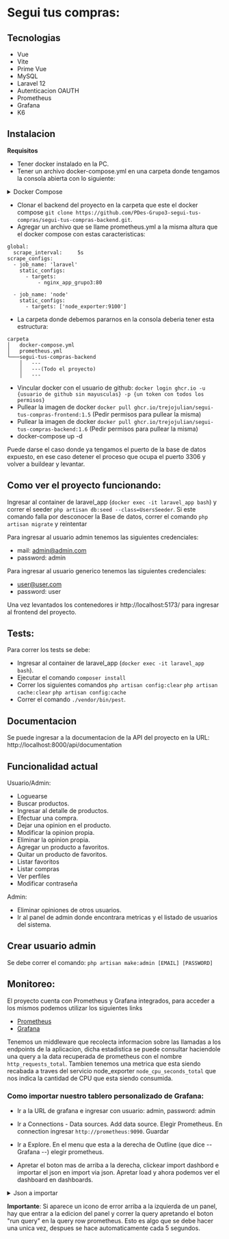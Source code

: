 # Segui tus compras:

## Tecnologias

- Vue
- Vite
- Prime Vue
- MySQL
- Laravel 12
- Autenticacion OAUTH
- Prometheus
- Grafana
- K6

## Instalacion

**Requisitos**

- Tener docker instalado en la PC.
- Tener un archivo docker-compose.yml en una carpeta donde tengamos la consola abierta con lo siguiente:

<details>

<summary>Docker Compose</summary>

```
version: '3.8'

services:
  migrator:
    build:
      context: ./segui-tus-compras-backend
    working_dir: /var/www
    volumes:
      - ./segui-tus-compras-backend:/var/www
    depends_on:
      - db
    environment:
      - DB_HOST=db
      - DB_DATABASE=laravel
      - DB_USERNAME=root
      - DB_PASSWORD=root
    command: sh -c "until php artisan migrate --force; do echo 'Waiting for DB...'; sleep 3; done"
    networks:
      - app_network

  app:
    image: ghcr.io/trejojulian/segui-tus-compras-backend:latest
    container_name: laravel_app_grupo3
    restart: unless-stopped
    working_dir: /var/www
    depends_on:
      - db
      - migrator
    environment:
      - DB_HOST=db
      - DB_DATABASE=laravel
      - DB_USERNAME=root
      - DB_PASSWORD=root
    expose:
      - "9000"
    networks:
      - app_network
    command: ["php-fpm"]

  nginx:
    image: nginx:stable-alpine
    container_name: nginx_app_grupo3
    restart: unless-stopped
    ports:
      - "8000:80"
    volumes:
      - ./segui-tus-compras-backend:/var/www
      - ./segui-tus-compras-backend/nginx.conf:/etc/nginx/conf.d/default.conf
    depends_on:
      - app
    networks:
      - app_network

  frontend:
    image: ghcr.io/trejojulian/segui-tus-compras-frontend:latest
    container_name: vue_app_grupo3
    restart: unless-stopped
    ports:
      - "5173:5173"
    networks:
      - app_network
    depends_on:
      - nginx
    environment:
      - VITE_HOST=0.0.0.0
      - CHOKIDAR_USEPOLLING=true
    working_dir: /app
    command: npm run dev 

  db:
    image: mysql:8
    container_name: mysql_db_grupo3
    restart: unless-stopped
    environment:
      MYSQL_ROOT_PASSWORD: root
      MYSQL_DATABASE: laravel
    ports:
      - "3306:3306"
    networks:
      - app_network
    volumes:
      - mysql_data:/var/lib/mysql

  redis:
    image: redis:alpine
    container_name: redis_prometheus_grupo3
    restart: unless-stopped
    ports:
      - "6379:6379"
    networks:
      - app_network

  prometheus:
    image: prom/prometheus:latest
    container_name: prometheus_grupo3
    restart: unless-stopped
    volumes:
      - ./prometheus.yml:/etc/prometheus/prometheus.yml
      - prometheus_data:/prometheus
    command:
      - --config.file=/etc/prometheus/prometheus.yml
      - --storage.tsdb.path=/prometheus
      - --web.console.libraries=/etc/prometheus/console_libraries
      - --web.console.templates=/etc/prometheus/consoles
      - --web.enable-lifecycle
    expose:
      - 9090
    ports:
      - 9090:9090
    networks:
      - app_network

  grafana:
    image: grafana/grafana-oss:latest
    container_name: grafana_grupo3
    restart: unless-stopped
    ports:
      - "3000:3000"
    networks:
      - app_network
    volumes:
      - grafana_data:/var/lib/grafana
    environment:
      - GF_SECURITY_ADMIN_USER=admin
      - GF_SECURITY_ADMIN_PASSWORD=admin

  node_exporter:
    image: prom/node-exporter:latest
    container_name: node_exporter_grupo3
    restart: unless-stopped
    ports:
      - "9100:9100"
    networks:
      - app_network

volumes:
  mysql_data:
  prometheus_data:
  grafana_data:

networks:
  app_network:
    driver: bridge

```

</details>

- Clonar el backend del proyecto en la carpeta que este el docker compose `git clone https://github.com/PDes-Grupo3-segui-tus-compras/segui-tus-compras-backend.git`.
- Agregar un archivo que se llame prometheus.yml a la misma altura que el docker compose con estas caracteristicas:

```
global:
  scrape_interval:     5s
scrape_configs:
  - job_name: 'laravel'
    static_configs:
      - targets:
          - nginx_app_grupo3:80

  - job_name: 'node'
    static_configs:
      - targets: ['node_exporter:9100']
```

- La carpeta donde debemos pararnos en la consola deberia tener esta estructura:

```
carpeta
│   docker-compose.yml
│   prometheus.yml   
└───segui-tus-compras-backend
    │   ---
    │   ---(Todo el proyecto)
    │   ---
```

  
- Vincular docker con el usuario de github: `docker login ghcr.io -u {usuario de github sin mayusculas} -p {un token con todos los permisos}`
- Pullear la imagen de docker `docker pull ghcr.io/trejojulian/segui-tus-compras-frontend:1.5` (Pedir permisos para pullear la misma)
- Pullear la imagen de docker `docker pull ghcr.io/trejojulian/segui-tus-compras-backend:1.6` (Pedir permisos para pullear la misma)
- docker-compose up -d

Puede darse el caso donde ya tengamos el puerto de la base de datos expuesto, en ese caso detener el proceso que ocupa el puerto 3306 y volver a buildear y levantar.

## Como ver el proyecto funcionando:

Ingresar al container de laravel_app (`docker exec -it laravel_app bash`) y correr el seeder `php artisan db:seed --class=UsersSeeder`. Si este comando falla por desconocer la Base de datos, correr el comando `php artisan migrate` y reintentar

Para ingresar al usuario admin tenemos las siguientes credenciales: 

- mail: admin@admin.com
- password: admin 

Para ingresar al usuario generico tenemos las siguientes credenciales:
 
- user@user.com 
- password: user

Una vez levantados los contenedores ir http://localhost:5173/ para ingresar al frontend del proyecto.

## Tests:

Para correr los tests se debe:
- Ingresar al container de laravel_app (`docker exec -it laravel_app bash`).
- Ejecutar el comando `composer install`
- Correr los siguientes comandos `php artisan config:clear` `php artisan cache:clear` `php artisan config:cache`
- Correr el comando `./vendor/bin/pest`.

## Documentacion

Se puede ingresar a la documentacion de la API del proyecto en la URL: http://localhost:8000/api/documentation


## Funcionalidad actual

Usuario/Admin:

- Loguearse
- Buscar productos.
- Ingresar al detalle de productos.
- Efectuar una compra.
- Dejar una opinion en el producto.
- Modificar la opinion propia.
- Eliminar la opinion propia.
- Agregar un producto a favoritos.
- Quitar un producto de favoritos.
- Listar favoritos
- Listar compras
- Ver perfiles
- Modificar contraseña

Admin:

- Eliminar opiniones de otros usuarios.
- Ir al panel de admin donde encontrara metricas  y el listado de usuarios del sistema.

## Crear usuario admin

Se debe correr el comando: `php artisan make:admin [EMAIL] [PASSWORD]`

## Monitoreo:

El proyecto cuenta con Prometheus y Grafana integrados, para acceder a los mismos podemos utilizar los siguientes links

- [Prometheus](http://localhost:9090/targets)
- [Grafana](http://localhost:3000/)

Tenemos un middleware que recolecta informacion sobre las llamadas a los endpoints de la aplicacion, dicha estadistica se puede consultar haciendole una query a la data recuperada de prometheus con el nombre `http_requests_total`. Tambien tenemos una metrica que esta siendo recabada a traves del servicio node_exporter `node_cpu_seconds_total` que nos indica la cantidad de CPU que esta siendo consumida.

### Como importar nuestro tablero personalizado de Grafana:

- Ir a la URL de grafana e ingresar con usuario: admin, password: admin

- Ir a Connections - Data sources. Add data source. Elegir Prometheus. En connection ingresar `http://prometheus:9090`. Guardar

- Ir a Explore. En el menu que esta a la derecha de Outline (que dice -- Grafana --) elegir prometheus.

- Apretar el boton mas de arriba a la derecha, clickear import dashbord e importar el json en import via json. Apretar load y ahora podemos ver el dashboard en dashboards.

<details>

<summary>Json a importar</summary>

```
{
  "annotations": {
    "list": [
      {
        "builtIn": 1,
        "datasource": {
          "type": "grafana",
          "uid": "-- Grafana --"
        },
        "enable": true,
        "hide": true,
        "iconColor": "rgba(0, 211, 255, 1)",
        "name": "Annotations & Alerts",
        "type": "dashboard"
      }
    ]
  },
  "editable": true,
  "fiscalYearStartMonth": 0,
  "graphTooltip": 0,
  "id": 1,
  "links": [],
  "panels": [
    {
      "datasource": {
        "type": "prometheus",
        "uid": "cepz8xqf6zt34b"
      },
      "fieldConfig": {
        "defaults": {
          "color": {
            "mode": "palette-classic"
          },
          "custom": {
            "axisBorderShow": false,
            "axisCenteredZero": false,
            "axisColorMode": "text",
            "axisLabel": "",
            "axisPlacement": "auto",
            "barAlignment": 0,
            "barWidthFactor": 0.6,
            "drawStyle": "line",
            "fillOpacity": 0,
            "gradientMode": "none",
            "hideFrom": {
              "legend": false,
              "tooltip": false,
              "viz": false
            },
            "insertNulls": false,
            "lineInterpolation": "linear",
            "lineStyle": {
              "fill": "solid"
            },
            "lineWidth": 1,
            "pointSize": 3,
            "scaleDistribution": {
              "type": "linear"
            },
            "showPoints": "auto",
            "spanNulls": false,
            "stacking": {
              "group": "A",
              "mode": "none"
            },
            "thresholdsStyle": {
              "mode": "off"
            }
          },
          "mappings": [],
          "thresholds": {
            "mode": "absolute",
            "steps": [
              {
                "color": "green"
              },
              {
                "color": "red",
                "value": 80
              }
            ]
          }
        },
        "overrides": []
      },
      "gridPos": {
        "h": 10,
        "w": 12,
        "x": 0,
        "y": 0
      },
      "id": 1,
      "interval": "5",
      "options": {
        "legend": {
          "calcs": [],
          "displayMode": "list",
          "placement": "right",
          "showLegend": true
        },
        "tooltip": {
          "hideZeros": false,
          "mode": "single",
          "sort": "none"
        }
      },
      "pluginVersion": "12.0.2",
      "targets": [
        {
          "datasource": {
            "type": "prometheus",
            "uid": "cepz8xqf6zt34b"
          },
          "disableTextWrap": false,
          "editorMode": "code",
          "expr": "floor(sum by (route) (\r\n  increase(\r\n    http_requests_total{\r\n      route!=\".well-known/appspecific/com.chrome.devtools.json\",\r\n      route!=\"metrics\",\r\n      route!=\"l5-swagger.default.api\",\r\n      route!~\"api/users/.*/(favourites|purchases)\",\r\n      route!~\"api/profile/.*\"\r\n    }[1h]\r\n  )\r\n))",
          "fullMetaSearch": false,
          "includeNullMetadata": true,
          "legendFormat": "{{route}}",
          "range": true,
          "refId": "A",
          "useBackend": false
        }
      ],
      "title": "Total Requests calls last hour",
      "type": "timeseries"
    },
    {
      "datasource": {
        "type": "prometheus",
        "uid": "cepz8xqf6zt34b"
      },
      "description": "",
      "fieldConfig": {
        "defaults": {
          "color": {
            "mode": "thresholds"
          },
          "mappings": [],
          "thresholds": {
            "mode": "absolute",
            "steps": [
              {
                "color": "green"
              }
            ]
          }
        },
        "overrides": []
      },
      "gridPos": {
        "h": 10,
        "w": 6,
        "x": 12,
        "y": 0
      },
      "id": 3,
      "options": {
        "colorMode": "value",
        "graphMode": "area",
        "justifyMode": "auto",
        "orientation": "auto",
        "percentChangeColorMode": "standard",
        "reduceOptions": {
          "calcs": [
            "lastNotNull"
          ],
          "fields": "",
          "values": false
        },
        "showPercentChange": false,
        "textMode": "auto",
        "wideLayout": true
      },
      "pluginVersion": "12.0.2",
      "targets": [
        {
          "disableTextWrap": false,
          "editorMode": "builder",
          "expr": "floor(increase(http_requests_total{route=\"api/login\", status_code=\"200\"}[24h]))",
          "fullMetaSearch": false,
          "includeNullMetadata": true,
          "legendFormat": "__auto",
          "range": true,
          "refId": "A",
          "useBackend": false
        }
      ],
      "title": "Logins Today",
      "type": "stat"
    },
    {
      "datasource": {
        "uid": "cepz8xqf6zt34b"
      },
      "fieldConfig": {
        "defaults": {
          "color": {
            "mode": "thresholds"
          },
          "mappings": [],
          "thresholds": {
            "mode": "absolute",
            "steps": [
              {
                "color": "green"
              },
              {
                "color": "red",
                "value": 10
              }
            ]
          }
        },
        "overrides": []
      },
      "gridPos": {
        "h": 10,
        "w": 6,
        "x": 18,
        "y": 0
      },
      "id": 5,
      "options": {
        "colorMode": "value",
        "graphMode": "area",
        "justifyMode": "auto",
        "orientation": "auto",
        "percentChangeColorMode": "standard",
        "reduceOptions": {
          "calcs": [
            "lastNotNull"
          ],
          "fields": "",
          "values": false
        },
        "showPercentChange": false,
        "textMode": "auto",
        "wideLayout": true
      },
      "pluginVersion": "12.0.2",
      "targets": [
        {
          "editorMode": "code",
          "expr": "sum(increase(http_requests_total{status_code=~\"4..|5..\"}[1h])) \r\n/ \r\nsum(increase(http_requests_total[1h])) \r\n* 100",
          "legendFormat": "__auto",
          "range": true,
          "refId": "A"
        }
      ],
      "title": "Errors in the last hour",
      "type": "stat"
    },
    {
      "datasource": {
        "type": "prometheus",
        "uid": "cepz8xqf6zt34b"
      },
      "fieldConfig": {
        "defaults": {
          "color": {
            "mode": "palette-classic"
          },
          "custom": {
            "axisBorderShow": false,
            "axisCenteredZero": false,
            "axisColorMode": "text",
            "axisLabel": "",
            "axisPlacement": "auto",
            "barAlignment": 0,
            "barWidthFactor": 0.6,
            "drawStyle": "line",
            "fillOpacity": 0,
            "gradientMode": "none",
            "hideFrom": {
              "legend": false,
              "tooltip": false,
              "viz": false
            },
            "insertNulls": false,
            "lineInterpolation": "linear",
            "lineWidth": 1,
            "pointSize": 5,
            "scaleDistribution": {
              "type": "linear"
            },
            "showPoints": "auto",
            "spanNulls": false,
            "stacking": {
              "group": "A",
              "mode": "none"
            },
            "thresholdsStyle": {
              "mode": "off"
            }
          },
          "mappings": [],
          "thresholds": {
            "mode": "absolute",
            "steps": [
              {
                "color": "green"
              },
              {
                "color": "red",
                "value": 80
              }
            ]
          }
        },
        "overrides": []
      },
      "gridPos": {
        "h": 9,
        "w": 12,
        "x": 0,
        "y": 10
      },
      "id": 6,
      "options": {
        "legend": {
          "calcs": [],
          "displayMode": "list",
          "placement": "bottom",
          "showLegend": true
        },
        "tooltip": {
          "hideZeros": false,
          "mode": "single",
          "sort": "none"
        }
      },
      "pluginVersion": "12.0.2",
      "targets": [
        {
          "editorMode": "code",
          "expr": "100 - (avg by(instance) (rate(node_cpu_seconds_total{mode=\"idle\"}[5m])) * 100)",
          "legendFormat": "__auto",
          "range": true,
          "refId": "A"
        }
      ],
      "title": "CPU Use %",
      "type": "timeseries"
    },
    {
      "datasource": {
        "type": "prometheus",
        "uid": "cepz8xqf6zt34b"
      },
      "fieldConfig": {
        "defaults": {
          "color": {
            "mode": "thresholds"
          },
          "mappings": [],
          "thresholds": {
            "mode": "absolute",
            "steps": [
              {
                "color": "green"
              }
            ]
          }
        },
        "overrides": []
      },
      "gridPos": {
        "h": 9,
        "w": 12,
        "x": 12,
        "y": 10
      },
      "id": 4,
      "options": {
        "minVizHeight": 75,
        "minVizWidth": 75,
        "orientation": "auto",
        "reduceOptions": {
          "calcs": [
            "lastNotNull"
          ],
          "fields": "",
          "values": false
        },
        "showThresholdLabels": false,
        "showThresholdMarkers": true,
        "sizing": "auto"
      },
      "pluginVersion": "12.0.2",
      "targets": [
        {
          "editorMode": "code",
          "expr": "topk(3, floor(sum(increase(http_requests_total{route!=\".well-known/appspecific/com.chrome.devtools.json\", route!=\"metrics\"}[24h])) by (route)))",
          "legendFormat": "{{route}}",
          "range": true,
          "refId": "A"
        }
      ],
      "title": "Top Routes Visited Today",
      "type": "gauge"
    },
    {
      "datasource": {
        "type": "prometheus",
        "uid": "cepz8xqf6zt34b"
      },
      "fieldConfig": {
        "defaults": {
          "color": {
            "mode": "palette-classic"
          },
          "custom": {
            "hideFrom": {
              "legend": false,
              "tooltip": false,
              "viz": false
            }
          },
          "fieldMinMax": false,
          "mappings": []
        },
        "overrides": []
      },
      "gridPos": {
        "h": 9,
        "w": 12,
        "x": 0,
        "y": 19
      },
      "id": 7,
      "options": {
        "displayLabels": [
          "percent"
        ],
        "legend": {
          "displayMode": "list",
          "placement": "right",
          "showLegend": true
        },
        "pieType": "pie",
        "reduceOptions": {
          "calcs": [
            "lastNotNull"
          ],
          "fields": "",
          "values": false
        },
        "tooltip": {
          "hideZeros": false,
          "mode": "single",
          "sort": "none"
        }
      },
      "pluginVersion": "12.0.2",
      "targets": [
        {
          "editorMode": "code",
          "expr": "topk(5,\r\n  floor(sum by (route) (\r\n    increase(\r\n      http_requests_total{\r\n        status_code=~\"4..|5..\",\r\n        route!=\".well-known/appspecific/com.chrome.devtools.json\",\r\n        route!=\"metrics\",\r\n        route!~\"api/users/.*/(favourites|purchases)\"\r\n      }[1h]\r\n    )\r\n  ))\r\n)",
          "legendFormat": "__auto",
          "range": true,
          "refId": "A"
        }
      ],
      "title": "Top Endpoints with errors",
      "type": "piechart"
    },
    {
      "datasource": {
        "type": "prometheus",
        "uid": "cepz8xqf6zt34b"
      },
      "fieldConfig": {
        "defaults": {
          "color": {
            "mode": "palette-classic"
          },
          "custom": {
            "hideFrom": {
              "legend": false,
              "tooltip": false,
              "viz": false
            }
          },
          "mappings": []
        },
        "overrides": []
      },
      "gridPos": {
        "h": 9,
        "w": 12,
        "x": 12,
        "y": 19
      },
      "id": 2,
      "options": {
        "legend": {
          "displayMode": "list",
          "placement": "bottom",
          "showLegend": true
        },
        "pieType": "pie",
        "reduceOptions": {
          "calcs": [
            "lastNotNull"
          ],
          "fields": "",
          "values": false
        },
        "tooltip": {
          "hideZeros": false,
          "mode": "single",
          "sort": "none"
        }
      },
      "pluginVersion": "12.0.2",
      "targets": [
        {
          "disableTextWrap": false,
          "editorMode": "builder",
          "expr": "sum by(status_code) (http_requests_total)",
          "fullMetaSearch": false,
          "includeNullMetadata": true,
          "legendFormat": "__auto",
          "range": true,
          "refId": "A",
          "useBackend": false
        }
      ],
      "title": "Status Codes",
      "type": "piechart"
    }
  ],
  "preload": false,
  "refresh": "5s",
  "schemaVersion": 41,
  "tags": [],
  "templating": {
    "list": []
  },
  "time": {
    "from": "now-30m",
    "to": "now"
  },
  "timepicker": {},
  "timezone": "browser",
  "title": "Follow your purchases",
  "uid": "9ec68bdc-ea09-45cf-ac3f-2ae234019dbc",
  "version": 25
}

```

</details>

**Importante**: Si aparece un icono de error arriba a la izquierda de un panel, hay que entrar a la edicion del panel y correr la query
apretando el boton "run query" en la query row prometheus. Esto es algo que se debe hacer una unica vez, despues
se hace automaticamente cada 5 segundos.

